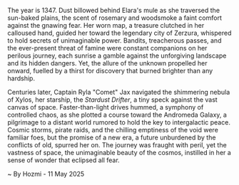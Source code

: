 
The year is 1347.  Dust billowed behind Elara's mule as she traversed the sun-baked plains, the scent of rosemary and woodsmoke a faint comfort against the gnawing fear.  Her worn map, a treasure clutched in her calloused hand, guided her toward the legendary city of Zerzura, whispered to hold secrets of unimaginable power.  Bandits, treacherous passes, and the ever-present threat of famine were constant companions on her perilous journey, each sunrise a gamble against the unforgiving landscape and its hidden dangers.  Yet, the allure of the unknown propelled her onward, fuelled by a thirst for discovery that burned brighter than any hardship.


Centuries later, Captain Ryla "Comet" Jax navigated the shimmering nebula of Xylos, her starship, the *Stardust Drifter*, a tiny speck against the vast canvas of space.  Faster-than-light drives hummed, a symphony of controlled chaos, as she plotted a course toward the Andromeda Galaxy, a pilgrimage to a distant world rumored to hold the key to intergalactic peace.  Cosmic storms, pirate raids, and the chilling emptiness of the void were familiar foes, but the promise of a new era, a future unburdened by the conflicts of old, spurred her on.  The journey was fraught with peril, yet the vastness of space, the unimaginable beauty of the cosmos, instilled in her a sense of wonder that eclipsed all fear.

~ By Hozmi - 11 May 2025
